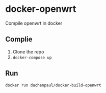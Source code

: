 # docker-openwrt
Compile openwrt in docker

## Complie
1. Clone the repo
2. `docker-compose up`

## Run
`docker run duchenpaul/docker-build-openwrt`